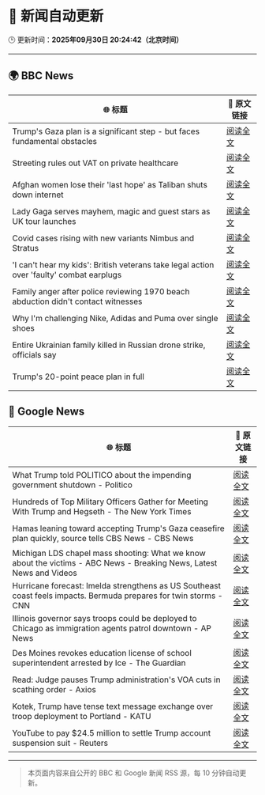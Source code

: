 # 🧠 新闻自动更新

🕒 更新时间：**2025年09月30日 20:24:42（北京时间）**

---

## 🌍 BBC News

| 🌐 标题 | 🔗 原文链接 |
|--------|-------------|
| Trump's Gaza plan is a significant step - but faces fundamental obstacles | [阅读全文](https://www.bbc.com/news/articles/cy4r1xjy90ko?at_medium=RSS&at_campaign=rss) |
| Streeting rules out VAT on private healthcare | [阅读全文](https://www.bbc.com/news/articles/c0knr2dmn4mo?at_medium=RSS&at_campaign=rss) |
| Afghan women lose their 'last hope' as Taliban shuts down internet | [阅读全文](https://www.bbc.com/news/articles/c98dmq03n92o?at_medium=RSS&at_campaign=rss) |
| Lady Gaga serves mayhem, magic and guest stars as UK tour launches | [阅读全文](https://www.bbc.com/news/articles/cn829pjr2mpo?at_medium=RSS&at_campaign=rss) |
| Covid cases rising with new variants Nimbus and Stratus | [阅读全文](https://www.bbc.com/news/articles/c3rv3y9jnryo?at_medium=RSS&at_campaign=rss) |
| 'I can't hear my kids': British veterans take legal action over 'faulty' combat earplugs | [阅读全文](https://www.bbc.com/news/articles/ce84e4egp38o?at_medium=RSS&at_campaign=rss) |
| Family anger after police reviewing 1970 beach abduction didn't contact witnesses | [阅读全文](https://www.bbc.com/news/articles/c1ed4g1q52no?at_medium=RSS&at_campaign=rss) |
| Why I'm challenging Nike, Adidas and Puma over single shoes | [阅读全文](https://www.bbc.com/news/articles/cewnje717rqo?at_medium=RSS&at_campaign=rss) |
| Entire Ukrainian family killed in Russian drone strike, officials say | [阅读全文](https://www.bbc.com/news/articles/cdxqdpgznzeo?at_medium=RSS&at_campaign=rss) |
| Trump's 20-point peace plan in full | [阅读全文](https://www.bbc.com/news/articles/c70155nked7o?at_medium=RSS&at_campaign=rss) |

## 📰 Google News

| 🌐 标题 | 🔗 原文链接 |
|--------|-------------|
| What Trump told POLITICO about the impending government shutdown - Politico | [阅读全文](https://news.google.com/rss/articles/CBMitAFBVV95cUxOX2VWRVpTNGJxNUlzNWc2Z3g1amxfQS1aRnNRb2V6UERvQTV3b285RlMwQmNuVzB4QloxQ1RsVFJjTDk2blBpYk9ERE51ZXBMN0xFNTlyUE1LTHBXSnNpUm1kOU14ZkRDaVM2LU9qcnlQYTVqYWJEcnU1NjA2akxkUXY1YWQ0RWxKeG1KaWxuYzRER1Q1YjA4SER4RlFJS3plUWtBbVcxV1h2S1JQVjVfTXBaU3c?oc=5) |
| Hundreds of Top Military Officers Gather for Meeting With Trump and Hegseth - The New York Times | [阅读全文](https://news.google.com/rss/articles/CBMiiwFBVV95cUxPZHZHVFluUEwtUDNXU0p4eHdRb3RRYWc0TW9MOW9xU0I0QlVqUC1rX3U5UEp6OGEzUDFVYkMxZkdGTlZfeDhhLUJENzA5YnFYcGhydjBXT1RoNWQtQWlkNFVHZWl2QUtGYjhva0pFS0NqaFFHc3MtYlBSX25HUzZVNnpwalZEQWh4NG9J?oc=5) |
| Hamas leaning toward accepting Trump's Gaza ceasefire plan quickly, source tells CBS News - CBS News | [阅读全文](https://news.google.com/rss/articles/CBMimwFBVV95cUxNc0tTU2NDTjRJZ01GcEQ0Tm9YaWV4MnlKa3lUQnhueEVLSlk3SkxoVzlaVmhoSmZIMHBKaUVEdE5VYlVzejFvNnM3eF9ueHktTDVvV1VHNi1wWnA5MEdMVS1IMmdxZDhBZzRuMVVrb3Q0VTlTVFFweFJEaWd3SEtlSll4VHlBMHJxcjFnRUw4ZkI4SllvMlVMU3c2Z9IBoAFBVV95cUxNZzVxbjNBX3V4dHRvRU50VU14YTBHb3Y0S20tQ3gzY3RnUFIyQUVVd2hYY1BOaHhvaFl5LXJsc3RmdTA5RzcyMVF3LWppY1NBbmpLbUNrd0dESWdIYzdYOVExVThNbHJrX2F3bGg5STV2SUx6aUZIUDR1NVM5b0JORG9Na2V0ZFV5N1IzbnZYVG1NWHJQX0Jfb1lTX0FzQ2xJ?oc=5) |
| Michigan LDS chapel mass shooting: What we know about the victims - ABC News - Breaking News, Latest News and Videos | [阅读全文](https://news.google.com/rss/articles/CBMijwFBVV95cUxQZ1lqSVhIS2JkWnVJTk82QWpRMEVDdWpXaHF6VEFvVjNiZWtDWFlRR3VIR1NsUkFpUnRWaUUzRGM0N2ZxTEx2aG14dDJQVno3Uk9jT3dVT3RXQks3NGpaTXRvTnR6LXczenhHaHdfa0JJaGVScktDUHRNM0JMUUpaTHdzSWFZNWdhWDZhbDdiMNIBlAFBVV95cUxQdzN5WENaeXZuY1RnZ1J6VFlxVDdfWGpJTnltcEZxY0FoREgteXVlZV9HckJEWUZua213RzFDZ0J6dGNoU2szTk83TkpSd0kwN1gtXzJqNFY5LUl1QlZ6VC1qeUUtZzY2ZlZ1S2dpTEktS083N0JFNzlxZ081RnA0cTRFTkoxdVdnY2RYeU5rN2JNbEJB?oc=5) |
| Hurricane forecast: Imelda strengthens as US Southeast coast feels impacts. Bermuda prepares for twin storms - CNN | [阅读全文](https://news.google.com/rss/articles/CBMingFBVV95cUxQYWV0RGJXNkpoOGNsQ0pyVHg5WVBsVzdBbnpkRFhCdGZJenh1M1E2LTlmRnFseENmTHRBUkpYZjh5Sm1FV044LU9Za19sYjE4TWpOOVRtaFZYY0J1ckFVdl9DaHptald6Z1J6YXR2bzRqbThvSDJuOVRKbkFJdkRySEVTS2w4UHpScThXSE9aMURlVzA0a3ptMTRhbndmQQ?oc=5) |
| Illinois governor says troops could be deployed to Chicago as immigration agents patrol downtown - AP News | [阅读全文](https://news.google.com/rss/articles/CBMirwFBVV95cUxNc0NnQ3VLY04tbzViYnU5dVdmRXVqVmo0VXFLcHk0R3EwS2tFeWF6SzFNdDdkTC1yMnE0WHdlbUQyRjFPSDhSSkJKYVp1enFjTzd0OXZndlJmbHNfVGY5WTJoWUp1aUNhcjVsSEE1aFZBbnpLcXRacTNxaTFhcUZyN004UDBZSkdSR1djdTFIejhuNm1CTzhDS29xdEdhOE4zN25mOWM2Zmk0TWdibXd3?oc=5) |
| Des Moines revokes education license of school superintendent arrested by Ice - The Guardian | [阅读全文](https://news.google.com/rss/articles/CBMiogFBVV95cUxNZVZ0bTQtcE5DaEctQTRmVk1TTHhGQjlfSXNqbkJacmNyR1RCWlIxejFVWVJNV1BiV0dZcWZJR0VtQkxPSjA4WS1PQVNEd0NkWlR1SjB2X3NCSm4xd3YzTE9NMHdzTlh4cTkyc1BOOWVBQzBVMVpGRjhpS0J1TTNEOWRFWmwxeDRaWENZT3JRNFMxMDRwN2VLWEhseDlNZVVIbnc?oc=5) |
| Read: Judge pauses Trump administration's VOA cuts in scathing order - Axios | [阅读全文](https://news.google.com/rss/articles/CBMiigFBVV95cUxNdV9zX0ptb3plcG5yUVBoR2F6VzNUZjdJVXI5dEcwVTVlb3c2bEcyTy1XRFFVdmZWRF8xX0tGcURCeVpTTTA3blVQSjlGQU9TcGxSckxWdFZuczRFYlNOa3RTLVF1SUk0eGp0MVdsbnNLcmgtQ2w2NXNmQ09TU0xSLXRFejJKTkg3SGc?oc=5) |
| Kotek, Trump have tense text message exchange over troop deployment to Portland - KATU | [阅读全文](https://news.google.com/rss/articles/CBMiqgFBVV95cUxQOGdVelpTWG5NV2NyYkh3MGszZXVObjVweHdUeU5kOXpJMmpnMmNWcFRnTWV3clBveDhMOG9CM0g2T2dxaUVjMUUtZ21IZm9XVFlnSkJjQ1RJM0RjLVFTYkdrQldXMzR5WV9WNU13SVYydTBZWk1vcGZMVUNHNUh4dmlmQzN6TmoxYVRiam5vRW1YNGZTRnNzN0N2T216LVl3SnF2TW54d1VKZw?oc=5) |
| YouTube to pay $24.5 million to settle Trump account suspension suit - Reuters | [阅读全文](https://news.google.com/rss/articles/CBMitwFBVV95cUxPMm85djRhaGdyQjFNVWlCMU9QV25yd2NLTEUtYlhBVi1GUUxpN0kxTGVhbXZpRUVWY08yYXdnVVp4bEp2TjZ5N3FUUXVCY3ByQUtBVlpEZEhlSXNnalNzblZXZS0yb09HRUhzc1Y0dTROM2JkTGg1Rlp1MmhCMGdhb1Y4QmNjbmdCd0Z0a3drMVJVWVBkS2NCbjFqV3hLcmV6RWk3cHZVaWZFc21lVDFtZF9lZEZiM2M?oc=5) |

---
> 本页面内容来自公开的 BBC 和 Google 新闻 RSS 源，每 10 分钟自动更新。